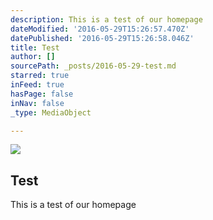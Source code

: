 ```yaml
---
description: This is a test of our homepage
dateModified: '2016-05-29T15:26:57.470Z'
datePublished: '2016-05-29T15:26:58.046Z'
title: Test
author: []
sourcePath: _posts/2016-05-29-test.md
starred: true
inFeed: true
hasPage: false
inNav: false
_type: MediaObject

---
```

<article style=""><img src="https://the-grid-user-content.s3-us-west-2.amazonaws.com/03aaf689-e39c-492c-af21-e1b3d824897d.jpg" /><h1>Test</h1><p>This is a test of our homepage</p></article>